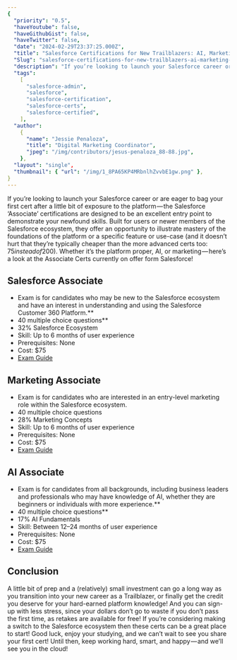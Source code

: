 ```yaml
---
{
  "priority": "0.5",
  "haveYoutube": false,
  "haveGithubGist": false,
  "haveTwitter": false,
  "date": "2024-02-29T23:37:25.000Z",
  "title": "Salesforce Certifications for New Trailblazers: AI, Marketing, and Salesforce Associates Certs",
  "Slug": "salesforce-certifications-for-new-trailblazers-ai-marketing-and-salesforce-associates-certs",
  "description": "If you’re looking to launch your Salesforce career or are eager to bag your first cert after a little bit of exposure to the platform — the Salesforce ‘Associate’ certifications are designed to be an excellent entry point to demonstrate your newfound skills..",
  "tags":
    [
      "salesforce-admin",
      "salesforce",
      "salesforce-certification",
      "salesforce-certs",
      "salesforce-certified",
    ],
  "author":
    {
      "name": "Jessie Penaloza",
      "title": "Digital Marketing Coordinator",
      "jpeg": "/img/contributors/jesus-penaloza_88-88.jpg",
    },
  "layout": "single",
  "thumbnail": { "url": "/img/1_8PA65KP4MRbnlhZvvbE1gw.png" },
}
---
```


If you’re looking to launch your Salesforce career or are eager to bag your first cert after a little bit of exposure to the platform — the Salesforce ‘Associate’ certifications are designed to be an excellent entry point to demonstrate your newfound skills.
Built for users or newer members of the Salesforce ecosystem, they offer an opportunity to illustrate mastery of the foundations of the platform or a specific feature or use-case (and it doesn’t hurt that they’re typically cheaper than the more advanced certs too: $75 instead of $200).
Whether it’s the platform proper, AI, or marketing — here’s a look at the Associate Certs currently on offer form Salesforce!

## Salesforce Associate

- Exam is for candidates who may be new to the Salesforce ecosystem and have an interest in understanding and using the Salesforce Customer 360 Platform.\*\*
- 40 multiple choice questions\*\*
- 32% Salesforce Ecosystem
- Skill: Up to 6 months of user experience
- Prerequisites: None
- Cost: $75
- [Exam Guide](https://trailhead.salesforce.com/help?article=Salesforce-Certified-AI-Associate-Exam-Guide)

## Marketing Associate

- Exam is for candidates who are interested in an entry-level marketing role within the Salesforce ecosystem.
- 40 multiple choice questions
- 28% Marketing Concepts
- Skill: Up to 6 months of user experience
- Prerequisites: None
- Cost: $75
- [Exam Guide](https://trailhead.salesforce.com/help?article=Salesforce-Certified-Marketing-Associate-Exam-Guide)

## AI Associate

- Exam is for candidates from all backgrounds, including business leaders and professionals who may have knowledge of AI, whether they are beginners or individuals with more experience.\*\*
- 40 multiple choice questions\*\*
- 17% AI Fundamentals
- Skill: Between 12–24 months of user experience
- Prerequisites: None
- Cost: $75
- [Exam Guide](https://trailhead.salesforce.com/help?article=Salesforce-Certified-AI-Associate-Exam-Guide)

## Conclusion

A little bit of prep and a (relatively) small investment can go a long way as you transition into your new career as a Trailblazer, or finally get the credit you deserve for your hard-earned platform knowledge!
And you can sign-up with less stress, since your dollars don’t go to waste if you don’t pass the first time, as retakes are available for free!
If you’re considering making a switch to the Salesforce ecosystem then these certs can be a great place to start!
Good luck, enjoy your studying, and we can’t wait to see you share your first cert!
Until then, keep working hard, smart, and happy — and we’ll see you in the cloud!
